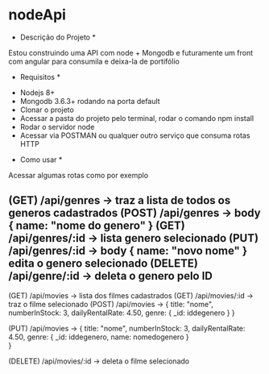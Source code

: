 # nodeApi

* Descrição do Projeto *

Estou construindo uma API com node + Mongodb e futuramente um front com angular para consumila e deixa-la de portifólio


* Requisitos *

- Nodejs 8+
- Mongodb 3.6.3+ rodando na porta default
- Clonar o projeto
- Acessar a pasta do projeto pelo terminal, rodar o comando npm install
- Rodar o servidor node
- Acessar via POSTMAN ou qualquer outro serviço que consuma rotas HTTP

* Como usar *

Acessar algumas rotas como por exemplo

(GET)    /api/genres -> traz a lista de todos os generos cadastrados
(POST)   /api/genres -> body { name: "nome do genero" }
(GET)    /api/genres/:id -> lista genero selecionado
(PUT)    /api/genres/:id -> body { name: "novo nome" } edita o genero selecionado
(DELETE) /api/genre/:id -> deleta o genero pelo ID
-----------------------------------------------------------------------------

(GET)   /api/movies -> lista dos filmes cadastrados
(GET)   /api/movies/:id -> traz o filme selecionado
(POST)  /api/movies -> 
{ 
   title:           "nome",
   numberInStock:   3,
   dailyRentalRate: 4.50,
   genre: {
       _id: iddegenero
   }
}

(PUT) /api/movies -> 
{ 
    title:           "nome",
    numberInStock:   3,
    dailyRentalRate: 4.50,
    genre: {
        _id:  iddegenero,
        name: nomedogenero
    }                          
} 

(DELETE) /api/movies/:id -> deleta o filme selecionado
                              
